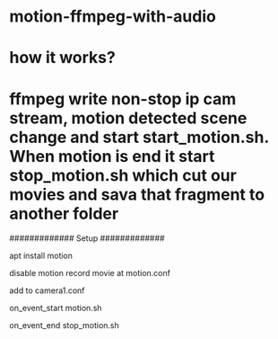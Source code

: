 # motion-ffmpeg-with-audio
# how it works?
# ffmpeg write non-stop ip cam stream, motion detected scene change and start start_motion.sh. When motion is end it start stop_motion.sh which cut our movies and sava that fragment to another folder

#############
Setup
#############

apt install motion 

disable motion record movie at motion.conf

add to camera1.conf

  on_event_start motion.sh
  
  on_event_end stop_motion.sh


